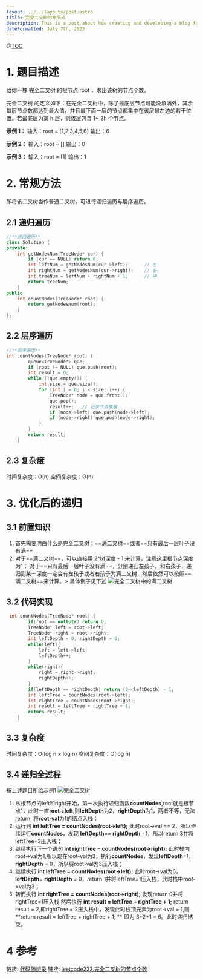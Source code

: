 ```yaml
---
layout: ../../layouts/post.astro
title: 完全二叉树的根节点
description: This is a post about how creating and developing a blog for yourself can be beneficial
dateFormatted: July 7th, 2023
---
```

@[TOC](由完全二叉树的节点个数引发的具体递归过程)

# 1. 题目描述
给你一棵 完全二叉树 的根节点 root ，求出该树的节点个数。

完全二叉树 的定义如下：在完全二叉树中，除了最底层节点可能没填满外，其余每层节点数都达到最大值，并且最下面一层的节点都集中在该层最左边的若干位置。若最底层为第 h 层，则该层包含 1~ 2h 个节点。

 

**示例 1：**
输入：root = [1,2,3,4,5,6]
输出：6

**示例 2：**
输入：root = []
输出：0

**示例 3：**
输入：root = [1]
输出：1

# 2. 常规方法
即将该二叉树当作普通二叉树，可进行递归遍历与层序遍历。
## 2.1 递归遍历

```cpp
//**递归遍历**
class Solution {
private:
    int getNodesNum(TreeNode* cur) {
        if (cur == NULL) return 0;
        int leftNum = getNodesNum(cur->left);      // 左
        int rightNum = getNodesNum(cur->right);    // 右
        int treeNum = leftNum + rightNum + 1;      // 中
        return treeNum;
    }
public:
    int countNodes(TreeNode* root) {
        return getNodesNum(root);
    }
};
```
## 2.2 层序遍历
```cpp
//**层序遍历**
int countNodes(TreeNode* root) {
        queue<TreeNode*> que;
        if (root != NULL) que.push(root);
        int result = 0;
        while (!que.empty()) {
            int size = que.size();
            for (int i = 0; i < size; i++) {
                TreeNode* node = que.front();
                que.pop();
                result++;   // 记录节点数量
                if (node->left) que.push(node->left);
                if (node->right) que.push(node->right);
            }
        }
        return result;
    }
```
## 2.3 复杂度
时间复杂度：O(n)
空间复杂度：O(n)

# 3. 优化后的递归
## 3.1 前置知识

 1. 首先需要明白什么是完全二叉树：==满二叉树==或者==只有最后一层叶子没有满==
 2. 对于==满二叉树==，可以直接用 2^树深度 - 1 来计算，注意这里根节点深度为1；
 	对于==只有最后一层叶子没有满==，分别递归左孩子，和右孩子，递归到某一深度一定会有左孩子或者右孩子为满二叉树，然后依然可以按照==满二叉树==来计算。> 具体例子见下述
 ![完全二叉树中的满二叉树](https://img-blog.csdnimg.cn/direct/a5fba214247141c8932aeffb5f28f306.png)
 ## 3.2 代码实现
 

```cpp
 int countNodes(TreeNode* root) {
        if(root == nullptr) return 0;
        TreeNode* left = root->left;
        TreeNode* right = root->right;
        int leftDepth = 0, rightDepth = 0;
        while(left){
            left = left->left;
            leftDepth++;
        }
        while(right){
            right = right->right;
            rightDepth++;
        }
        if(leftDepth == rightDepth) return (2<<leftDepth) - 1;
        int leftTree = countNodes(root->left);
        int rightTree = countNodes(root->right);
        int result = leftTree + rightTree + 1;
        return result;
    }
```
## 3.3 复杂度
时间复杂度：O(log n × log n)
空间复杂度：O(log n)
## 3.4 **递归全过程**
按上述题目所给示例1
![完全二叉树](https://img-blog.csdnimg.cn/direct/5e36f7a2796f408cbd4589b8a361bd8a.png)

 1. 从根节点的left和right开始，第一次执行递归函数**countNodes**,root就是根节点1，此时一直**root->left**,则**leftDepth**为2，**rightDepth**为1，两者不等，无法return, 将**root-val**为1的结点入栈；
 2. 运行到 **int leftTree = countNodes(root->left);** 此时root->val == 2，所以继续运行**countNodes**，发现 **leftDepth**== **rightDepth** =1，所以return 3并将leftTree=3压入栈；
 3. 继续执行下一个语句 **int rightTree = countNodes(root->right);** 此时栈内root->val为1,所以现在root-val为3，执行**countNodes**，发现**leftDepth**=1，**rightDepth** = 0，所以将root-val为3压入栈；
 4. 继续执行 **int leftTree = countNodes(root->left);** 此时root->val为6，**leftDepth**= **rightDepth** = 0，return 1并将leftTree=1压入栈，此时栈中root->val为3；
 5. 转而执行 **int rightTree = countNodes(root->right);** 发现return 0并将rightTree=1压入栈,然后执行 **int result = leftTree + rightTree + 1;** return result = 2,即rightTree = 2压入栈中，发现此时栈顶元素为root->val = 1,则 **return result = leftTree + rightTree + 1; ** 即为 3+2+1 = 6。此时递归结束。
 
 # 4 参考
链接: [代码随想录](https://www.programmercarl.com/0222.%E5%AE%8C%E5%85%A8%E4%BA%8C%E5%8F%89%E6%A0%91%E7%9A%84%E8%8A%82%E7%82%B9%E4%B8%AA%E6%95%B0.html)
链接: [leetcode222.完全二叉树的节点个数](https://leetcode.cn/problems/count-complete-tree-nodes/)
